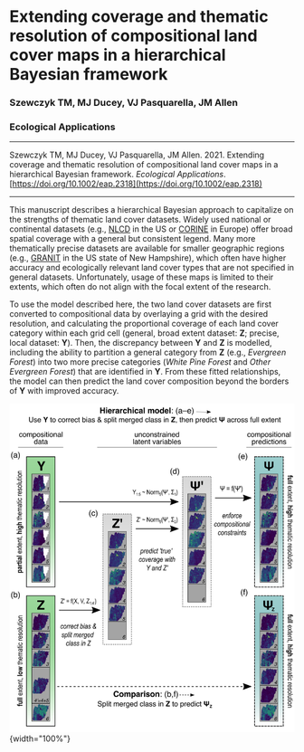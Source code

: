 # Extending coverage and thematic resolution of compositional land cover maps in a hierarchical Bayesian framework  

### Szewczyk TM, MJ Ducey, VJ Pasquarella, JM Allen  

### Ecological Applications  

-----

Szewczyk TM, MJ Ducey, VJ Pasquarella, JM Allen. 2021. Extending coverage and thematic resolution of compositional land cover maps in a hierarchical Bayesian framework. *Ecological Applications*. [https://doi.org/10.1002/eap.2318](https://doi.org/10.1002/eap.2318)  

------


This manuscript describes a hierarchical Bayesian approach to capitalize on the strengths of thematic land cover datasets. Widely used national or continental datasets (e.g., [NLCD](https://www.usgs.gov/centers/eros/science/national-land-cover-database?qt-science_center_objects=0#qt-science_center_objects) in the US or [CORINE](https://land.copernicus.eu/pan-european/corine-land-cover) in Europe) offer broad spatial coverage with a general but consistent legend. Many more thematically precise datasets are available for smaller geographic regions (e.g., [GRANIT](https://daac.ornl.gov/cgi-bin/dsviewer.pl?ds_id=1305) in the US state of New Hampshire), which often have higher accuracy and ecologically relevant land cover types that are not specified in general datasets. Unfortunately, usage of these maps is limited to their extents, which often do not align with the focal extent of the research.  

To use the model described here, the two land cover datasets are first converted to compositional data by overlaying a grid with the desired resolution, and calculating the proportional coverage of each land cover category within each grid cell (general, broad extent dataset: **Z**; precise, local dataset: **Y**). Then, the discrepancy between **Y** and **Z** is modelled, including the ability to partition a general category from **Z** (e.g., *Evergreen Forest*) into two more precise categories (*White Pine Forest* and *Other Evergreen Forest*) that are identified in **Y**. From these fitted relationships, the model can then predict the land cover composition beyond the borders of **Y** with improved accuracy. 

![Fig. 1](https://raw.githubusercontent.com/Sz-Tim/2021_SzewczykEtAl_EcApps/main/figs/Fig1_modStructure.png){width="100%"}



